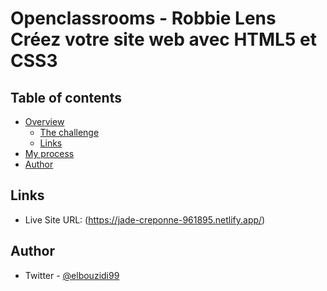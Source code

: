 # Openclassrooms - Robbie Lens Créez votre site web avec HTML5 et CSS3

 

## Table of contents

- [Overview](#overview)
  - [The challenge](#the-challenge)
  - [Links](#links)
- [My process](#my-process)
- [Author](#author)

## Links

- Live Site URL: (https://jade-creponne-961895.netlify.app/)

## Author

- Twitter - [@elbouzidi99](https://twitter.com/elbouzidi99)

